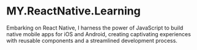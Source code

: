 # MY.ReactNative.Learning
Embarking on React Native, I harness the power of JavaScript to build native mobile apps for iOS and Android, creating captivating experiences with reusable components and a streamlined development process.
